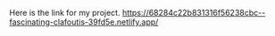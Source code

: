 Here is the link for my project.
https://68284c22b831316f56238cbc--fascinating-clafoutis-39fd5e.netlify.app/

